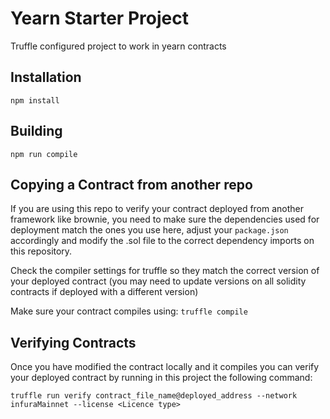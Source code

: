 # Yearn Starter Project

Truffle configured project to work in yearn contracts

## Installation

`npm install`

## Building

`npm run compile`

## Copying a Contract from another repo

If you are using this repo to verify your contract deployed from another framework like brownie, you
need to make sure the dependencies used for deployment match the ones you use here, adjust your `package.json` accordingly
and modify the .sol file to the correct dependency imports on this repository.

Check the compiler settings for truffle so they match the correct version of your deployed contract (you may need to update versions on all solidity contracts if deployed with a different version)

Make sure your contract compiles using:
`truffle compile`

## Verifying Contracts

Once you have modified the contract locally and it compiles you can verify your deployed contract by running in this project the following command:

`truffle run verify contract_file_name@deployed_address --network infuraMainnet --license <Licence type>`
